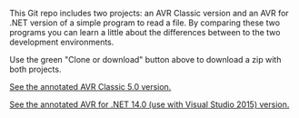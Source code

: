 
This Git repo includes two projects: an AVR Classic version and an AVR for .NET version of a simple program to read a file. By comparing these two programs you can learn a little about the differences between to the two development environments. 

Use the green "Clone or download" button above to download a zip with both projects.

[See the annotated AVR Classic 5.0 version.](https://asna.github.io/classic-dotnet-readfile/classic/formMain.vrf.html)

[See the annotated AVR for .NET 14.0 (use with Visual Studio 2015) version.](https://asna.github.io/classic-dotnet-readfile/dotnet/formMain.vr.html)